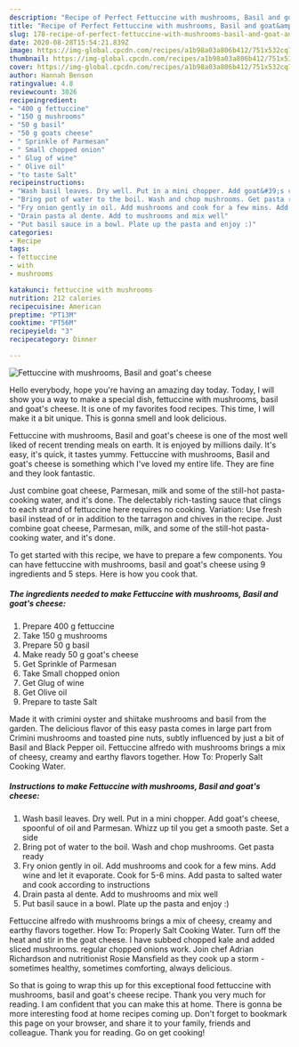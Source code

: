 ```yaml
---
description: "Recipe of Perfect Fettuccine with mushrooms, Basil and goat&amp;#39;s cheese"
title: "Recipe of Perfect Fettuccine with mushrooms, Basil and goat&amp;#39;s cheese"
slug: 178-recipe-of-perfect-fettuccine-with-mushrooms-basil-and-goat-and-39-s-cheese
date: 2020-08-28T15:54:21.839Z
image: https://img-global.cpcdn.com/recipes/a1b98a03a806b412/751x532cq70/fettuccine-with-mushrooms-basil-and-goats-cheese-recipe-main-photo.jpg
thumbnail: https://img-global.cpcdn.com/recipes/a1b98a03a806b412/751x532cq70/fettuccine-with-mushrooms-basil-and-goats-cheese-recipe-main-photo.jpg
cover: https://img-global.cpcdn.com/recipes/a1b98a03a806b412/751x532cq70/fettuccine-with-mushrooms-basil-and-goats-cheese-recipe-main-photo.jpg
author: Hannah Benson
ratingvalue: 4.8
reviewcount: 3026
recipeingredient:
- "400 g fettuccine"
- "150 g mushrooms"
- "50 g basil"
- "50 g goats cheese"
- " Sprinkle of Parmesan"
- " Small chopped onion"
- " Glug of wine"
- " Olive oil"
- "to taste Salt"
recipeinstructions:
- "Wash basil leaves. Dry well. Put in a mini chopper. Add goat&#39;s cheese, spoonful of oil and Parmesan. Whizz up til you get a smooth paste. Set a side"
- "Bring pot of water to the boil. Wash and chop mushrooms. Get pasta ready"
- "Fry onion gently in oil. Add mushrooms and cook for a few mins. Add wine and let it evaporate. Cook for 5-6 mins. Add pasta to salted water and cook according to instructions"
- "Drain pasta al dente. Add to mushrooms and mix well"
- "Put basil sauce in a bowl. Plate up the pasta and enjoy :)"
categories:
- Recipe
tags:
- fettuccine
- with
- mushrooms

katakunci: fettuccine with mushrooms 
nutrition: 212 calories
recipecuisine: American
preptime: "PT13M"
cooktime: "PT56M"
recipeyield: "3"
recipecategory: Dinner

---
```



![Fettuccine with mushrooms, Basil and goat&#39;s cheese](https://img-global.cpcdn.com/recipes/a1b98a03a806b412/751x532cq70/fettuccine-with-mushrooms-basil-and-goats-cheese-recipe-main-photo.jpg)

Hello everybody, hope you're having an amazing day today. Today, I will show you a way to make a special dish, fettuccine with mushrooms, basil and goat&#39;s cheese. It is one of my favorites food recipes. This time, I will make it a bit unique. This is gonna smell and look delicious.

Fettuccine with mushrooms, Basil and goat&#39;s cheese is one of the most well liked of recent trending meals on earth. It is enjoyed by millions daily. It's easy, it's quick, it tastes yummy. Fettuccine with mushrooms, Basil and goat&#39;s cheese is something which I've loved my entire life. They are fine and they look fantastic.

Just combine goat cheese, Parmesan, milk and some of the still-hot pasta-cooking water, and it&#39;s done. The delectably rich-tasting sauce that clings to each strand of fettuccine here requires no cooking. Variation: Use fresh basil instead of or in addition to the tarragon and chives in the recipe. Just combine goat cheese, Parmesan, milk, and some of the still-hot pasta-cooking water, and it&#39;s done.


To get started with this recipe, we have to prepare a few components. You can have fettuccine with mushrooms, basil and goat&#39;s cheese using 9 ingredients and 5 steps. Here is how you cook that.

<!--inarticleads1-->

##### The ingredients needed to make Fettuccine with mushrooms, Basil and goat&#39;s cheese:

1. Prepare 400 g fettuccine
1. Take 150 g mushrooms
1. Prepare 50 g basil
1. Make ready 50 g goat&#39;s cheese
1. Get  Sprinkle of Parmesan
1. Take  Small chopped onion
1. Get  Glug of wine
1. Get  Olive oil
1. Prepare to taste Salt


Made it with crimini oyster and shiitake mushrooms and basil from the garden. The delicious flavor of this easy pasta comes in large part from Crimini mushrooms and toasted pine nuts, subtly influenced by just a bit of Basil and Black Pepper oil. Fettuccine alfredo with mushrooms brings a mix of cheesy, creamy and earthy flavors together. How To: Properly Salt Cooking Water. 

<!--inarticleads2-->

##### Instructions to make Fettuccine with mushrooms, Basil and goat&#39;s cheese:

1. Wash basil leaves. Dry well. Put in a mini chopper. Add goat&#39;s cheese, spoonful of oil and Parmesan. Whizz up til you get a smooth paste. Set a side
1. Bring pot of water to the boil. Wash and chop mushrooms. Get pasta ready
1. Fry onion gently in oil. Add mushrooms and cook for a few mins. Add wine and let it evaporate. Cook for 5-6 mins. Add pasta to salted water and cook according to instructions
1. Drain pasta al dente. Add to mushrooms and mix well
1. Put basil sauce in a bowl. Plate up the pasta and enjoy :)


Fettuccine alfredo with mushrooms brings a mix of cheesy, creamy and earthy flavors together. How To: Properly Salt Cooking Water. Turn off the heat and stir in the goat cheese. I have subbed chopped kale and added sliced mushrooms. regular chopped onions work. Join chef Adrian Richardson and nutritionist Rosie Mansfield as they cook up a storm - sometimes healthy, sometimes comforting, always delicious. 

So that is going to wrap this up for this exceptional food fettuccine with mushrooms, basil and goat&#39;s cheese recipe. Thank you very much for reading. I am confident that you can make this at home. There is gonna be more interesting food at home recipes coming up. Don't forget to bookmark this page on your browser, and share it to your family, friends and colleague. Thank you for reading. Go on get cooking!
